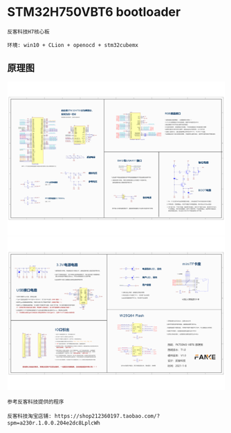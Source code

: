 # STM32H750VBT6 bootloader

~~~ 
反客科技H7核心板
~~~

~~~
环境: win10 + CLion + openocd + stm32cubemx
~~~

## 原理图
![](SCH/FK750M3-VBT6（半孔版）原理图_1.png)
![](SCH/FK750M3-VBT6（半孔版）原理图_2.png)


~~~
参考反客科技提供的程序

反客科技淘宝店铺: https://shop212360197.taobao.com/?spm=a230r.1.0.0.204e2dc8LplcWh
~~~